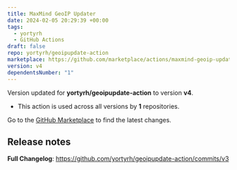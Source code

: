 ```yaml
---
title: MaxMind GeoIP Updater
date: 2024-02-05 20:29:39 +00:00
tags:
  - yortyrh
  - GitHub Actions
draft: false
repo: yortyrh/geoipupdate-action
marketplace: https://github.com/marketplace/actions/maxmind-geoip-updater
version: v4
dependentsNumber: "1"
---
```



Version updated for **yortyrh/geoipupdate-action** to version **v4**.
- This action is used across all versions by **1** repositories.

Go to the [GitHub Marketplace](https://github.com/marketplace/actions/maxmind-geoip-updater) to find the latest changes.

## Release notes

**Full Changelog**: https://github.com/yortyrh/geoipupdate-action/commits/v3

